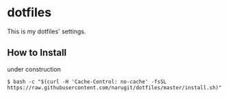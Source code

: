 # dotfiles

This is my dotfiles' settings.

## How to Install
under construction

```console
$ bash -c "$(curl -H 'Cache-Control: no-cache' -fsSL https://raw.githubusercontent.com/narugit/dotfiles/master/install.sh)"
```
